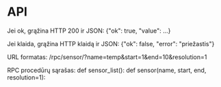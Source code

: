 # API

Jei ok, grąžina HTTP 200 ir JSON:
    {"ok": true, "value": ...}

Jei klaida, grąžina HTTP klaidą ir JSON:
    {"ok": false, "error": "priežastis"}

URL formatas:
    /rpc/sensor/?name=temp&start=1&end=10&resolution=1

RPC procedūrų sąrašas:
    def sensor\_list():
    def sensor(name, start, end, resolution=1):
